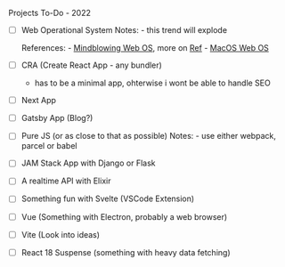 Projects To-Do - 2022

- [ ] Web Operational System
	Notes:
		- this trend will explode

	References:
		- [Mindblowing Web OS](https://rauno.me/), more on [Ref](https://www.instagram.com/p/CYBoLtygJ9j/)
		- [MacOS Web OS](https://macos.vercel.app/)
- [ ] CRA (Create React App - any bundler)
	- has to be a minimal app, ohterwise i wont be able to handle SEO
- [ ] Next App
- [ ] Gatsby App (Blog?)
- [ ] Pure JS (or as close to that as possible)
	Notes:
		- use either webpack, parcel or babel
- [ ] JAM Stack App with Django or Flask
- [ ] A realtime API with Elixir
- [ ] Something fun with Svelte (VSCode Extension)
- [ ] Vue (Something with Electron, probably a web browser)
- [ ] Vite (Look into ideas)
- [ ] React 18 Suspense (something with heavy data fetching)
 
